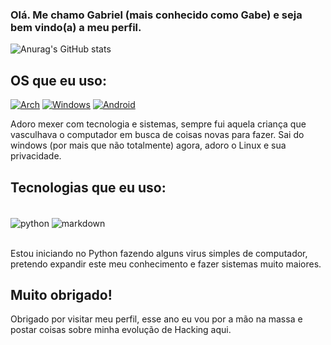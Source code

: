 ### Olá. Me chamo Gabriel (mais conhecido como Gabe) e seja bem vindo(a) a meu perfil.

![Anurag's GitHub stats](https://github-readme-stats.vercel.app/api?username=gabbeee&show_icons=true&theme=transparent)

## OS que eu uso:

[![Arch](https://img.shields.io/badge/Arch_Linux-1793D1?style=for-the-badge&logo=arch-linux&logoColor=white)](https://archlinux.org/download/)
[![Windows](https://img.shields.io/badge/Windows-0078D6?style=for-the-badge&logo=windows&logoColor=white)](https://www.microsoft.com/en-us/windows?wa=wsignin1.0&r=1)
[![Android](https://img.shields.io/badge/Android-3DDC84?style=for-the-badge&logo=android&logoColor=whitee)](https://www.android.com/intl/pt-BR_br/android-13/)

Adoro mexer com tecnologia e sistemas, sempre fui aquela criança que vasculhava o computador em busca de coisas novas para fazer. Sai do windows (por mais que não totalmente) agora, adoro o Linux e sua privacidade.

## Tecnologias que eu uso:

<div style="display: inline_block"><br/>
  <img align="center" alt="python" src="https://img.shields.io/badge/Python-3776AB?style=for-the-badge&logo=python&logoColor=white" />
  <img align="center" alt="markdown" src="https://img.shields.io/badge/Markdown-000000?style=for-the-badge&logo=markdown&logoColor=white" />
  </div><br/>
  
  Estou iniciando no Python fazendo alguns virus simples de computador, pretendo expandir este meu conhecimento e fazer sistemas muito maiores.
  
  ## Muito obrigado!
  
  Obrigado por visitar meu perfil, esse ano eu vou por a mão na massa e postar coisas sobre minha evolução de Hacking aqui.
